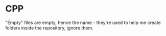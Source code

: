 # CPP

"Empty" files are empty, hence the name - they're used to help me create folders inside the repository, ignore them.
